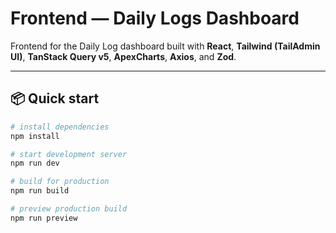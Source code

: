 # Frontend — Daily Logs Dashboard

Frontend for the Daily Log dashboard built with **React**, **Tailwind (TailAdmin UI)**, **TanStack Query v5**, **ApexCharts**, **Axios**, and **Zod**.

---

## 📦 Quick start

```bash
# install dependencies
npm install

# start development server
npm run dev

# build for production
npm run build

# preview production build
npm run preview
```
